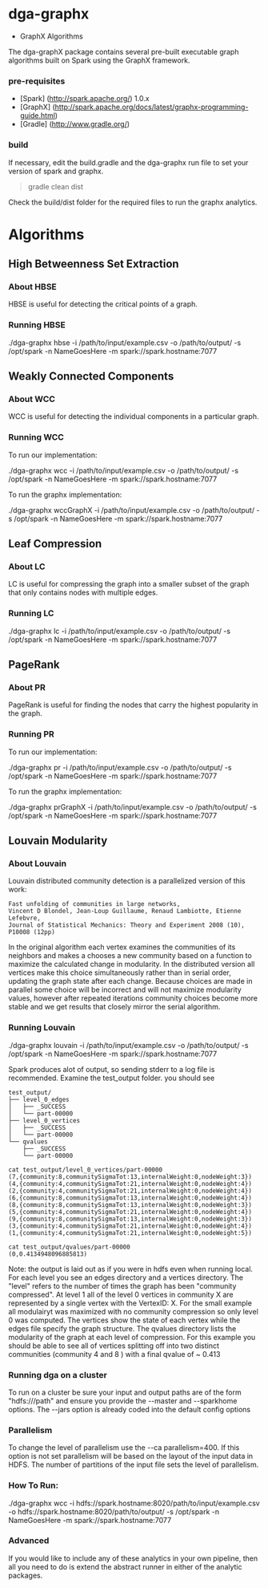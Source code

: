# dga-graphx 

- GraphX Algorithms

The dga-graphX package contains several pre-built executable graph algorithms built on Spark using the GraphX framework.  

### pre-requisites

 * [Spark]  (http://spark.apache.org/)   1.0.x
 * [GraphX]  (http://spark.apache.org/docs/latest/graphx-programming-guide.html)   
 * [Gradle] (http://www.gradle.org/) 

### build

If necessary, edit the build.gradle and the dga-graphx run file to set your version of spark and graphx.

> gradle clean dist

Check the build/dist folder for the required files to run the graphx analytics.   


# Algorithms 

## High Betweenness Set Extraction

### About HBSE

HBSE is useful for detecting the critical points of a graph.

### Running HBSE

./dga-graphx hbse -i /path/to/input/example.csv -o /path/to/output/ -s /opt/spark -n NameGoesHere -m spark://spark.hostname:7077

## Weakly Connected Components

### About WCC

WCC is useful for detecting the individual components in a particular graph.

### Running WCC

To run our implementation:

./dga-graphx wcc -i /path/to/input/example.csv -o /path/to/output/ -s /opt/spark -n NameGoesHere -m spark://spark.hostname:7077

To run the graphx implementation:

./dga-graphx wccGraphX -i /path/to/input/example.csv -o /path/to/output/ -s /opt/spark -n NameGoesHere -m spark://spark.hostname:7077

## Leaf Compression

### About LC

LC is useful for compressing the graph into a smaller subset of the graph that only contains nodes with multiple edges.

### Running LC

./dga-graphx lc -i /path/to/input/example.csv -o /path/to/output/ -s /opt/spark -n NameGoesHere -m spark://spark.hostname:7077

## PageRank

### About PR

PageRank is useful for finding the nodes that carry the highest popularity in the graph.

### Running PR

To run our implementation:

./dga-graphx pr -i /path/to/input/example.csv -o /path/to/output/ -s /opt/spark -n NameGoesHere -m spark://spark.hostname:7077

To run the graphx implementation:

./dga-graphx prGraphX -i /path/to/input/example.csv -o /path/to/output/ -s /opt/spark -n NameGoesHere -m spark://spark.hostname:7077

## Louvain Modularity

### About Louvain

Louvain distributed community detection is a parallelized version of this work:
```
Fast unfolding of communities in large networks, 
Vincent D Blondel, Jean-Loup Guillaume, Renaud Lambiotte, Etienne Lefebvre, 
Journal of Statistical Mechanics: Theory and Experiment 2008 (10), P10008 (12pp)
```
In the original algorithm each vertex examines the communities of its neighbors and makes a chooses a new community based on a function to maximize the calculated change in modularity.  In the distributed version all vertices make this choice simultaneously rather than in serial order, updating the graph state after each change.  Because choices are made in parallel some choice will be incorrect and will not maximize modularity values, however after repeated iterations community choices become more stable and we get results that closely mirror the serial algorithm.

### Running Louvain

./dga-graphx louvain -i /path/to/input/example.csv -o /path/to/output/ -s /opt/spark -n NameGoesHere -m spark://spark.hostname:7077

Spark produces alot of output, so sending stderr to a log file is recommended.  Examine the test_output folder. you should see

```
test_output/
├── level_0_edges
│   ├── _SUCCESS
│   └── part-00000
├── level_0_vertices
│   ├── _SUCCESS
│   └── part-00000
└── qvalues
    ├── _SUCCESS
    └── part-00000
```

```
cat test_output/level_0_vertices/part-00000 
(7,{community:8,communitySigmaTot:13,internalWeight:0,nodeWeight:3})
(4,{community:4,communitySigmaTot:21,internalWeight:0,nodeWeight:4})
(2,{community:4,communitySigmaTot:21,internalWeight:0,nodeWeight:4})
(6,{community:8,communitySigmaTot:13,internalWeight:0,nodeWeight:4})
(8,{community:8,communitySigmaTot:13,internalWeight:0,nodeWeight:3})
(5,{community:4,communitySigmaTot:21,internalWeight:0,nodeWeight:4})
(9,{community:8,communitySigmaTot:13,internalWeight:0,nodeWeight:3})
(3,{community:4,communitySigmaTot:21,internalWeight:0,nodeWeight:4})
(1,{community:4,communitySigmaTot:21,internalWeight:0,nodeWeight:5})

cat test_output/qvalues/part-00000 
(0,0.4134948096885813)
```

Note: the output is laid out as if you were in hdfs even when running local.  For each level you see an edges directory and a vertices directory.   The "level" refers to the number of times the graph has been "community compressed".  At level 1 all of the level 0 vertices in community X are represented by a single vertex with the VertexID: X.  For the small example all modulairyt was maximized with no community compression so only level 0 was computed.  The vertices show the state of each vertex while the edges file specify the graph structure.   The qvalues directory lists the modularity of the graph at each level of compression.  For this example you should be able to see all of vertices splitting off into two distinct communities (community 4 and 8 ) with a final qvalue of ~ 0.413


### Running dga on a cluster

To run on a cluster be sure your input and output paths are of the form "hdfs://<namenode>/path" and ensure you provide the --master and --sparkhome options.  The --jars option is already coded into the 
default config options

### Parallelism

To change the level of parallelism use the --ca parallelism=400.  If this option is not set parallelism will be based on the layout of the input data in HDFS.  The number of partitions
 of the input file sets the level of parallelism.   

### How To Run:

./dga-graphx wcc -i hdfs://spark.hostname:8020/path/to/input/example.csv -o hdfs://spark.hostname:8020/path/to/output/ -s /opt/spark -n NameGoesHere -m spark://spark.hostname:7077

### Advanced

If you would like to include any of these analytics in your own pipeline, then all you need to do is extend the abstract runner in either of the analytic packages.
